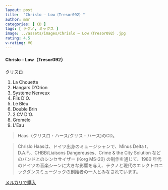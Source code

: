 ```yaml
---
layout: post
title:  "Chrislo – Low（Tresor092）"
author: mmr
categories: [ CD ]
tags: [ テクノ, ミックス ]
image: ../assets/images/Chrislo – Low（Tresor092）.jpg
rating: 4.5
v-rating: VG
---
```


#### Chrislo – Low（Tresor092）

クリスロ

1. La Chouette
2. Hangars D'Orion
3. Système Nerveux
4. Fils D'O.
5. Le Bleu
6. Double Brin
7. 2 CV D'O.
8. Gromelo
9. L'Eau

>  Haas（クリスロ・ハース/クリス・ハース)のCD。

> Chrislo Haasは、ドイツ出身のミュージシャンで、Minus Delta t、D.A.F.、CHBB/Liaisons Dangereuses、Crime & the City Solution などのバンドとのシンセサイザー (Korg MS-20) の制作を通じて、1980 年代のドイツの音楽シーンに大きな影響を与え、テクノと現代のエレクトロニックダンスミュージックの創始者の一人とみなされています。

[メルカリで購入](https://jp.mercari.com/item/m45327854456)

